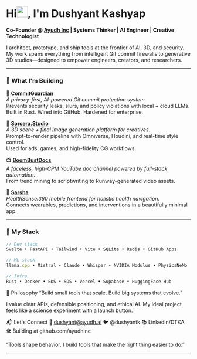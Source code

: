 # Hi<img src="https://raw.githubusercontent.com/MartinHeinz/MartinHeinz/master/wave.gif" width="30px">, I'm Dushyant Kashyap

**Co-Founder @ [Ayudh Inc](https://github.com/ayudhinc) | Systems Thinker | AI Engineer | Creative Technologist**

I architect, prototype, and ship tools at the frontier of AI, 3D, and security.  
My work spans everything from intelligent Git commit firewalls to generative 3D studios—designed to empower engineers, creators, and researchers.

---

### 🧠 What I'm Building

🚧 **[CommitGuardian](https://github.com/ayudhinc/commitguardian)**  
_A privacy-first, AI-powered Git commit protection system._  
Prevents security leaks, slurs, and policy violations with local + cloud LLMs.  
Built in Rust. Wired into GitHub. Hardened for enterprise.

🧪 **[Sorcera.Studio](https://github.com/ayudhinc/sorcera)**  
_A 3D scene + final image generation platform for creatives._  
Prompt-to-render pipeline with Omniverse, Houdini, and real-time style control.  
Used for ads, games, and high-fidelity CG workflows.

📺 **[BoomBustDocs](https://github.com/ayudhinc/boombustdocs)**  
_A faceless, high-CPM YouTube doc channel powered by full-stack automation._  
From trend mining to scriptwriting to Runway-generated video assets.

📱 **[Sarsha](https://github.com/ayudhinc/sonave)**  
_HealthSensei360 mobile frontend for holistic health navigation._  
Connects wearables, predictions, and interventions in a beautifully minimal app.

---

### 💼 My Stack

```ts
// Dev stack
Svelte • FastAPI • Tailwind • Vite • SQLite • Redis • GitHub Apps

// ML stack
llama.cpp • Mistral • Claude • Whisper • NVIDIA Modulus • PhysicsNeMo

// Infra
Rust • Docker • EKS • SQS • Vercel • Supabase • HuggingFace Hub
```
🎯 Philosophy
“Build small tools that scale. Build big systems that evolve.”

I value clear APIs, defensible positioning, and ethical AI.
My ideal project feels like a science experiment with a launch button.

📬 Let's Connect
💌 dushyant@ayudh.ai
🐦 @dushyantk
📚 LinkedIn/DTKA
🛠️ Building at github.com/ayudhinc

“Tools shape behavior. I build tools that make the right thing easier to do.”

---

